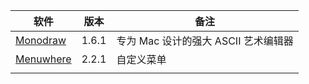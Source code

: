 | 软件                                           | 版本  | 备注                                 |
| ---------------------------------------------- | ----- | ------------------------------------ |
| [Monodraw](https://monodraw.helftone.com/)     | 1.6.1 | 专为 Mac 设计的强大 ASCII 艺术编辑器 |
| [Menuwhere](https://manytricks.com/menuwhere/) | 2.2.1 | 自定义菜单                           |
|                                                |       |                                      |
